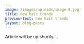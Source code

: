 ```yaml
---
image: /images/uploads/image-9.jpg
title: new hair trends
preview-text: new hair trends
layout: blog-posts
---
```

Article will be up shortly....
